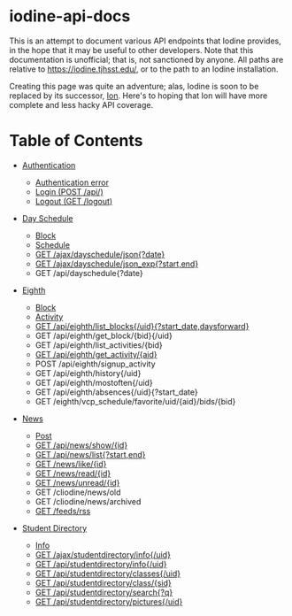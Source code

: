 # iodine-api-docs

This is an attempt to document various API endpoints that Iodine provides, in the hope that it may be useful to other developers. Note that this documentation is unofficial; that is, not sanctioned by anyone. All paths are relative to https://iodine.tjhsst.edu/, or to the path to an Iodine installation.

Creating this page was quite an adventure; alas, Iodine is soon to be replaced by its successor, [Ion](https://github.com/tjcsl/ion). Here's to hoping that Ion will have more complete and less hacky API coverage.



# Table of Contents

* [Authentication](Authentication.md)
  * [Authentication error](Authentication.md#authentication-error)
  * [Login (POST /api/)](Authentication.md#login-post-api)
  * [Logout (GET /logout)](Authentication.md#logout-get-logout)


* [Day Schedule](Day-Schedule.md)
  * [Block](Day-Schedule.md#block)
  * [Schedule](Day-Schedule.md#schedule)
  * [GET /ajax/dayschedule/json{?date}](Day-Schedule.md#get-ajaxdayschedulejsondate)
  * [GET /ajax/dayschedule/json_exp{?start,end}](Day-Schedule.md#get-ajaxdayschedulejson_expstartend)
  * GET /api/dayschedule{?date}


* [Eighth](Eighth.md)
  * [Block](Eighth.md#block)
  * [Activity](Eighth.md#activity)
  * [GET /api/eighth/list_blocks{/uid}{?start_date,daysforward}](Eighth.md#get-apieighthlist_blocksuidstart_datedaysforward)
  * GET /api/eighth/get_block/{bid}{/uid}
  * GET /api/eighth/list_activities/{bid}
  * [GET /api/eighth/get_activity/{aid}](Eighth.md#get-apieighthget_activityaid)
  * POST /api/eighth/signup_activity
  * GET /api/eighth/history{/uid}
  * GET /api/eighth/mostoften{/uid}
  * GET /api/eighth/absences{/uid}{?start_date}
  * GET /eighth/vcp_schedule/favorite/uid/{aid}/bids/{bid}


* [News](News.md)
  * [Post](News.md#post)
  * [GET /api/news/show/{id}](News.md#get-apinewsshowid)
  * [GET /api/news/list{?start,end}](News.md#get-apinewsliststartend)
  * [GET /news/like/{id}](News.md#get-newslikeid)
  * [GET /news/read/{id}](News.md#get-newsreadid)
  * [GET /news/unread/{id}](News.md#get-newsunreadid)
  * GET /cliodine/news/old
  * GET /cliodine/news/archived
  * [GET /feeds/rss](News.md#get-feedsrss)


* [Student Directory](Student-Directory.md)
  * [Info](Student-Directory.md#info)
  * [GET /ajax/studentdirectory/info{/uid}](Student-Directory.md#get-ajaxstudentdirectoryinfouid)
  * [GET /api/studentdirectory/info{/uid}](Student-Directory.md#get-apistudentdirectoryinfouid)
  * [GET /api/studentdirectory/classes{/uid}](Student-Directory.md#get-apistudentdirectoryclassesuid)
  * [GET /api/studentdirectory/class/{sid}](Student-Directory.md#get-apistudentdirectoryclasssid)
  * [GET /api/studentdirectory/search{?q}](Student-Directory.md#get-apistudentdirectorysearchq)
  * [GET /api/studentdirectory/pictures{/uid}](Student-Directory.md#get-apistudentdirectorypicturesuid)
